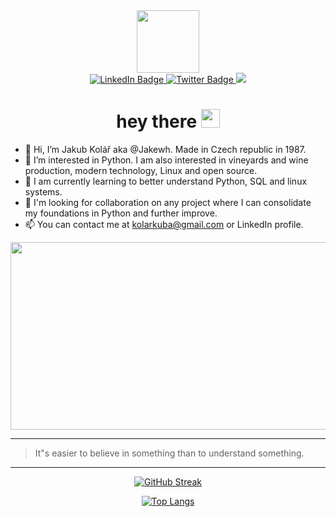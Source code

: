 <div id="header" align="center">
  <img src="https://media.giphy.com/media/M9gbBd9nbDrOTu1Mqx/giphy.gif" width="100"/>
</div>
<div id="badges" align="center">
  <a href="https://www.linkedin.com/in/jakub-kol%C3%A1%C5%99-a9b694195/">
    <img src="https://img.shields.io/badge/LinkedIn-blue?style=for-the-badge&logo=linkedin&logoColor=white" alt="LinkedIn Badge"/>
  </a>
  <a href="https://twitter.com/JakubKo00475128">
    <img src="https://img.shields.io/badge/Twitter-blue?style=for-the-badge&logo=twitter&logoColor=white" alt="Twitter Badge"/>
  </a>
  <img src="https://img.shields.io/badge/-linux-lightgrey">
</div>
</div>
<div id="badges" align="center">
      <img src="https://komarev.com/ghpvc/?username=Jakewh&style=flat-square&color=blue" alt=""/>
</div>

<h1 align="center">
  hey there
  <img src="https://media.giphy.com/media/hvRJCLFzcasrR4ia7z/giphy.gif" width="30px"/>
</h1>

- 👋 Hi, I’m Jakub Kolář aka @Jakewh. Made in Czech republic in 1987.
- 👀 I’m interested in Python. I am also interested in vineyards and wine production, modern technology, Linux and open source.
- 🌱 I am currently learning to better understand Python, SQL and linux systems.
- 💞️ I'm looking for collaboration on any project where I can consolidate my foundations in Python and further improve.
- 📫 You can contact me at kolarkuba@gmail.com or LinkedIn profile.

<div align="center">
  <img src="https://media.giphy.com/media/coxQHKASG60HrHtvkt/giphy.gif" width="600" height="300"/>
</div>

<HR>
<blockquote>
      <p>It"s easier to believe in something than to understand something.</p>
    </blockquote>
<HR>
<div align="center">
      
[![GitHub Streak](http://github-readme-streak-stats.herokuapp.com?user=Jakewh&theme=dark&background=000000)](https://git.io/streak-stats)
      
[![Top Langs](https://github-readme-stats.vercel.app/api/top-langs/?username=Jakewh&layout=compact&theme=vision-friendly-dark)](https://github.com/anuraghazra/github-readme-stats)
